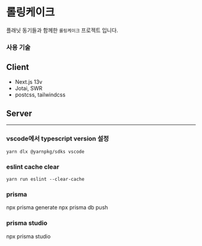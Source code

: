 # 롤링케이크

플래닛 동기들과 함께한 `롤링케이크` 프로젝트 입니다.

### 사용 기술

## Client

- Next.js 13v
- Jotai, SWR
- postcss, tailwindcss

## Server

---

### vscode에서 typescript version 설정

```
yarn dlx @yarnpkg/sdks vscode
```

### eslint cache clear

```
yarn run eslint --clear-cache
```

### prisma

npx prisma generate
npx prisma db push

### prisma studio

npx prisma studio
